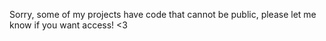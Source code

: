 Sorry, some of my projects have code that cannot be public, please let me know if you want access! <3
